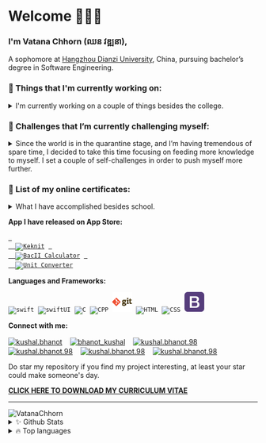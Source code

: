 # Welcome 🙋🏻‍♂️

### I'm Vatana Chhorn (ឈន វឌ្ឍនា),

A sophomore at  <a href="http://www.hdu.edu.cn" target="_blank" >Hangzhou Dianzi University</a>, China, pursuing bachelor’s degree in Software Engineering.

<h3>💼 Things that I'm currently working on:</h3>
<details>
  <summary>I'm currently working on a couple of things besides the college. </summary>
  <ul>
    <br>
    <li>Still pursuing my iOS Development Journey, and currently working on some projects as well as spending all the spare time on SwiftUI.</li>
    <li>Learning editing photos by using Adobe Lighroom, as well as drawing some vectors in Adobe Illustrator.</li>
    <li>Inquiring more about UX/UI.</li>
    <li>Working on two private repositories.</li>
    <li>🔜</li>
  </ul>
</details>

### 🌱 Challenges that I’m currently challenging myself:
<details>
  <summary> Since the world is in the quarantine stage, and I’m having tremendous of spare time, I decided to take this time focusing on feeding more knowledge to myself. I set a couple of self-challenges in order to push myself more further. </summary>
  <ul>
    <br>
    <li>Learn to code 3-4 hours a day with no distraction ( One or two day off a week. )</li>
    <li>Avoid over using social media</li>
    <li>Read more books</li>
    <li>Adopting the minimalism life style</li>
    <li>🔜</li>
  </ul>
</details>

### 📜 List of my online certificates:
<details>
  <summary> What I have accomplished besides school. </summary>
  <ul>
    <br>
    <li><a href="https://github.com/VatanaChhorn/VatanaChhorn/blob/master/Certificates/Agela%20Yu%20IOS%20Development%20Online%20Bootcamp.pdf" target="_blank" > iOS & Swift - The Complete iOS App Development Bootcamp</a></li>
    <li><a href="https://github.com/VatanaChhorn/VatanaChhorn/blob/master/Certificates/SwiftUI%20Masterclass.pdf" target="_blank" >SwiftUI Masterclass 2021 - iOS 14 App Development & Swift 5</a></li>
    <li>🔜</li>
  </ul>
</details>

**App I have released on App Store:**
<p align="left">
  <code><a href="https://apps.apple.com/kh/app/keknit/id1552180135" target="_blank" > 
  <img src="https://github.com/VatanaChhorn/VatanaChhorn/blob/master/Logos/Keknit.png" alt="Keknit" width="40" height="40"/></a></code>&nbsp;
  <code><a href="https://apps.apple.com/kh/app/bacii-calculator/id1552555325" target="_blank" > 
  <img src="https://github.com/VatanaChhorn/VatanaChhorn/blob/master/Logos/Bac%20Calculator.png" alt="BacII Calculator" width="40" height="40" /></a></code>&nbsp;
  <code><a href="https://apps.apple.com/kh/app/unit-converter-kh-version/id1552600808" target="_blank" > 
  <img src="https://github.com/VatanaChhorn/VatanaChhorn/blob/master/Logos/UnitConverter.png" alt="Unit Converter" width="40" height="40" /></a></code>&nbsp;
</p>

**Languages and Frameworks:**
<p align="left">
  <code><img src="https://github.com/abranhe/programming-languages-logos/blob/master/src/swift/swift_48x48.png" alt="swift" width="40" height="40" /></code>&nbsp;
  <code><img src="https://github.com/VatanaChhorn/VatanaChhorn/blob/master/Logos/swiftUI%20Logo.png" alt="swiftUI" width="40" height="40" /></code>&nbsp;
  <code><img src="https://github.com/abranhe/programming-languages-logos/blob/master/src/c/c_48x48.png" alt="C" width="40" height="40" /></code>&nbsp;
    <code><img src="https://github.com/abranhe/programming-languages-logos/blob/master/src/cpp/cpp_48x48.png" alt="CPP" width="40" height="40" /></code>&nbsp;
  <code><img src="https://raw.githubusercontent.com/github/explore/80688e429a7d4ef2fca1e82350fe8e3517d3494d/topics/git/git.png" alt="git" width="40" height="40" /></code>&nbsp;
  <code><img src="https://github.com/abranhe/programming-languages-logos/blob/master/src/html/html_48x48.png" alt="HTML" width="40" height="40" /></code>&nbsp;
  <code><img src="https://github.com/abranhe/programming-languages-logos/blob/master/src/css/css_48x48.png" alt="CSS" width="40" height="40" /></code>&nbsp;
  <code><img src="https://raw.githubusercontent.com/github/explore/80688e429a7d4ef2fca1e82350fe8e3517d3494d/topics/bootstrap/bootstrap.png" alt="bootstrap" width="40" height="40" /></code>&nbsp;
</p>

**Connect with me:**
<p align="left">
  <a href="https://www.instagram.com/vatana.chhorn/" target="blank"><img align="center" src="https://cdn.jsdelivr.net/npm/simple-icons@3.0.1/icons/instagram.svg" alt="kushal.bhanot" height="40" width="40" /></a> &nbsp;&nbsp;
  <a href="https://twitter.com/vatana_chhorn" target="blank"><img align="center" src="https://cdn.jsdelivr.net/npm/simple-icons@3.0.1/icons/twitter.svg" alt="bhanot_kushal" height="40" width="40" /></a> &nbsp;&nbsp;
  <a href="https://www.facebook.com/vatan4c" target="blank"><img align="center" src="https://cdn.jsdelivr.net/npm/simple-icons@3.0.1/icons/facebook.svg" alt="kushal.bhanot.98" height="40" width="40" /></a> &nbsp;&nbsp;
  <a href="https://open.spotify.com/user/onlyvatana23?si=-McUZw0zTj-a8SvbVe1qZA" target="blank"><img align="center" src="https://cdn.jsdelivr.net/npm/simple-icons@3.0.1/icons/spotify.svg" alt="kushal.bhanot.98" height="40" width="40" /></a>
  &nbsp;&nbsp;
  <a href="https://www.goodreads.com/user/show/83098234-vatana-chhorn" target="blank"><img align="center" src="https://cdn.jsdelivr.net/npm/simple-icons@3.0.1/icons/goodreads.svg" alt="kushal.bhanot.98" height="40" width="40" /></a> &nbsp;&nbsp;
  <a href="https://unsplash.com/@vatanachhorn" target="blank"><img align="center" src="https://cdn.jsdelivr.net/npm/simple-icons@3.0.1/icons/unsplash.svg" alt="kushal.bhanot.98" height="40" width="40" /></a> &nbsp;&nbsp;
</p>


Do star my repository if you find my project interesting, at least your star could make someone's day.

<a id="link" href="https://github.com/VatanaChhorn/VatanaChhorn/raw/master/CV/Vatana's%20personal%20CV.pdf"><b>CLICK HERE TO DOWNLOAD MY CURRICULUM VITAE</b></a>

---

<img src="https://komarev.com/ghpvc/?username=VatanaChhorn" alt="VatanaChhorn" />

<details>
  <summary>✨ Github Stats</summary>
  <br>
  <img align="left" alt="Vatana's Github Stats" src="https://github-readme-stats.vercel.app/api?username=vatanachhorn&show_icons=true&theme=dracula" />
  <br>
  <br>
  <br>
  <br>
  <br>
  <br>
  <br>
  <br>
  <br>
</details>
<details>
  <summary>🔥 Top languages</summary>
  <br>
  <img align="left" alt="Vatana's Github Stats" src="https://github-readme-stats.vercel.app/api/top-langs/?username=vatanachhorn&theme=dracula" /> <br>
  <br>
  <br>
  <br>
  <br>
  <br>
  <br>
  <br>
</details>
